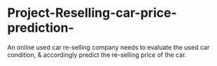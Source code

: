 # Project-Reselling-car-price-prediction-
An online used car re-selling company needs to evaluate the used car condition, &amp; accordingly predict the re-selling price of the car.
